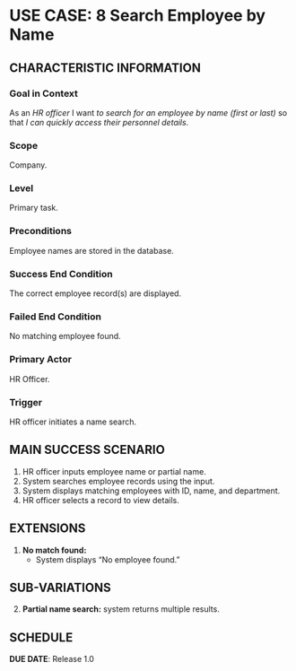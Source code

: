 # USE CASE: 8 Search Employee by Name

## CHARACTERISTIC INFORMATION

### Goal in Context
As an *HR officer* I want *to search for an employee by name (first or last)* so that *I can quickly access their personnel details.*

### Scope
Company.

### Level
Primary task.

### Preconditions
Employee names are stored in the database.

### Success End Condition
The correct employee record(s) are displayed.

### Failed End Condition
No matching employee found.

### Primary Actor
HR Officer.

### Trigger
HR officer initiates a name search.

## MAIN SUCCESS SCENARIO
1. HR officer inputs employee name or partial name.
2. System searches employee records using the input.
3. System displays matching employees with ID, name, and department.
4. HR officer selects a record to view details.

## EXTENSIONS
1. **No match found:**
    - System displays “No employee found.”

## SUB-VARIATIONS
2. **Partial name search:** system returns multiple results.

## SCHEDULE
**DUE DATE**: Release 1.0
